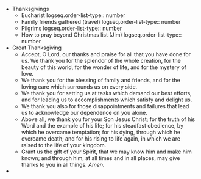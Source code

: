 - Thanksgivings
	- Eucharist
	  logseq.order-list-type:: number
	- Family friends gathered (travel)
	  logseq.order-list-type:: number
	- Pilgrims
	  logseq.order-list-type:: number
	- How to pray beyond Christmas list (Jim)
	  logseq.order-list-type:: number
- Great Thanksgiving
	- Accept, O Lord, our thanks and praise for all that you have
	  done for us. We thank you for the splendor of the whole
	  creation, for the beauty of this world, for the wonder of life,
	  and for the mystery of love.
	- We thank you for the blessing of family and friends, and for
	  the loving care which surrounds us on every side.
	- We thank you for setting us at tasks which demand our best
	  efforts, and for leading us to accomplishments which satisfy
	  and delight us.
	- We thank you also for those disappointments and failures
	  that lead us to acknowledge our dependence on you alone.
	- Above all, we thank you for your Son Jesus Christ; for the
	  truth of his Word and the example of his life; for his steadfast
	  obedience, by which he overcame temptation; for his dying,
	  through which he overcame death; and for his rising to life
	  again, in which we are raised to the life of your kingdom.
	- Grant us the gift of your Spirit, that we may know him and
	  make him known; and through him, at all times and in all
	  places, may give thanks to you in all things. *Amen.*
-